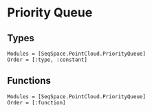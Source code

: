 # Priority Queue

## Types
```@autodocs
Modules = [SeqSpace.PointCloud.PriorityQueue]
Order = [:type, :constant]
```

## Functions
```@autodocs
Modules = [SeqSpace.PointCloud.PriorityQueue]
Order = [:function]
```

